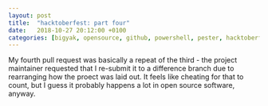 ```yaml
---
layout: post
title:  "hacktoberfest: part four"
date:   2018-10-27 20:12:00 +0100
categories: [bigyak, opensource, github, powershell, pester, hacktoberfest]
---
```

My fourth pull request was basically a repeat of the third - the project maintainer requested that I re-submit it to a difference branch due to rearranging how the proect was laid out. It feels like cheating for that to count, but I guess it probably happens a lot in open source software, anyway.
